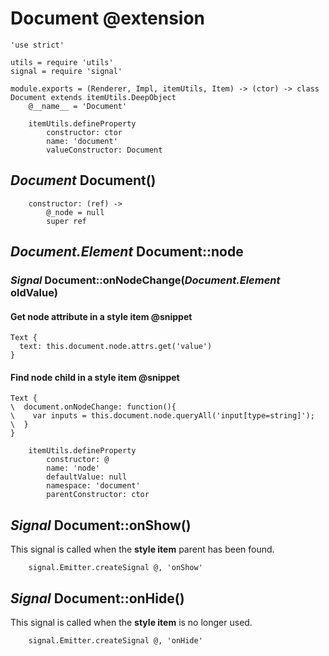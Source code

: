 Document @extension
===================

	'use strict'

	utils = require 'utils'
	signal = require 'signal'

	module.exports = (Renderer, Impl, itemUtils, Item) -> (ctor) -> class Document extends itemUtils.DeepObject
		@__name__ = 'Document'

		itemUtils.defineProperty
			constructor: ctor
			name: 'document'
			valueConstructor: Document

*Document* Document()
---------------------
			
		constructor: (ref) ->
			@_node = null
			super ref

*Document.Element* Document::node
---------------------------------

### *Signal* Document::onNodeChange(*Document.Element* oldValue)

#### Get node attribute in a style item @snippet

```
Text {
  text: this.document.node.attrs.get('value')
}
```

#### Find node child in a style item @snippet

```
Text {
\  document.onNodeChange: function(){
\    var inputs = this.document.node.queryAll('input[type=string]');
\  }
}
```

		itemUtils.defineProperty
			constructor: @
			name: 'node'
			defaultValue: null
			namespace: 'document'
			parentConstructor: ctor

*Signal* Document::onShow()
---------------------------

This signal is called when the **style item** parent has been found.

		signal.Emitter.createSignal @, 'onShow'

*Signal* Document::onHide()
---------------------------

This signal is called when the **style item** is no longer used.

		signal.Emitter.createSignal @, 'onHide'
